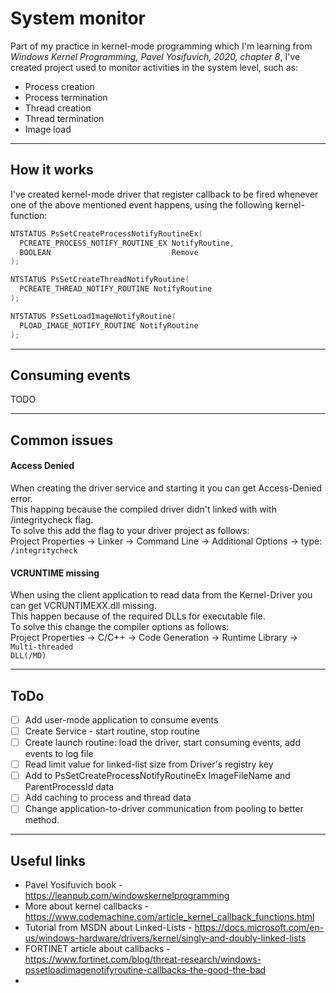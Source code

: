 # System monitor
Part of my practice in kernel-mode programming which I'm learning from <i>Windows Kernel Programming, Pavel Yosifuvich, 2020, chapter 8</i>,
I've created project used to monitor activities in the system level, such as:
* Process creation
* Process termination
* Thread creation
* Thread termination
* Image load
---

## How it works
I've created kernel-mode driver that register callback to be fired whenever one of the above mentioned event happens,
using the following kernel-function:

```C++
NTSTATUS PsSetCreateProcessNotifyRoutineEx(
  PCREATE_PROCESS_NOTIFY_ROUTINE_EX NotifyRoutine,
  BOOLEAN                           Remove
);
```

```C++
NTSTATUS PsSetCreateThreadNotifyRoutine(
  PCREATE_THREAD_NOTIFY_ROUTINE NotifyRoutine
);
```

```C++
NTSTATUS PsSetLoadImageNotifyRoutine(
  PLOAD_IMAGE_NOTIFY_ROUTINE NotifyRoutine
);
```
---

## Consuming events
TODO

---

## Common issues
#### Access Denied
When creating the driver service and starting it you can get Access-Denied error.<br>
This happing because the compiled driver didn't linked with with /integritycheck flag. <br>
To solve this add the flag to your driver project as follows:<br>
Project Properties -> Linker -> Command Line -> Additional Options -> type: <code>/integritycheck</code>

#### VCRUNTIME missing
When using the client application to read data from the Kernel-Driver you can get VCRUNTIMEXX.dll missing.<br>
This happen because of the required DLLs for executable file.<br>
To solve this change the compiler options as follows:<br>
Project Properties -> C/C++ -> Code Generation -> Runtime Library -> <code>Multi-threaded DLL(/MD)</code>


---

## ToDo
- [ ] Add user-mode application to consume events
- [ ] Create Service - start routine, stop routine
- [ ] Create launch routine: load the driver, start consuming events, add events to log file
- [ ] Read limit value for linked-list size from Driver's registry key
- [ ] Add to PsSetCreateProcessNotifyRoutineEx ImageFileName and ParentProcessId data
- [ ] Add caching to process and thread data
- [ ] Change application-to-driver communication from pooling to better method.
---

## Useful links
* Pavel Yosifuvich book - https://leanpub.com/windowskernelprogramming
* More about kernel callbacks - https://www.codemachine.com/article_kernel_callback_functions.html
* Tutorial from MSDN about Linked-Lists - https://docs.microsoft.com/en-us/windows-hardware/drivers/kernel/singly-and-doubly-linked-lists
* FORTINET article about callbacks - https://www.fortinet.com/blog/threat-research/windows-pssetloadimagenotifyroutine-callbacks-the-good-the-bad
* 